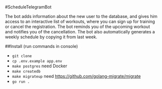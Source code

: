 #ScheduleTelegramBot

The bot adds information about the new user to the database,
and gives him access to an interactive list of workouts,
where you can sign up for training or cancel the registration.
The bot reminds you of the upcoming workout and notifies you of the cancellation.
The bot also automatically generates a weekly schedule by copying
it from last week.

##Install (run commands in console)

* `git clone`
* `cp .env.example app.env`
* `make postgres` need Docker
* `make createdb`
* `make migrateup` need https://github.com/golang-migrate/migrate
* `go run .`

